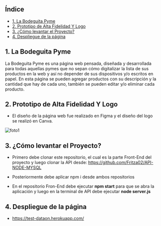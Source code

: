 ## Índice

* [1. La Bodeguita Pyme ](#1-La-Bodeguita-Pyme )
* [2. Prototipo de Alta Fidelidad Y Logo](#2-Prototipo-de-Alta-Fidelidad-Y-Logo)
* [3. ¿Cómo levantar el Proyecto?](#3-¿Cómo-levantar-el-Proyecto?)
* [4. Despliegue de la página](#4-Despliegue-de-la-página)

## 1. La Bodeguita Pyme 

La Bodeguita Pyme es una página web pensada, diseñada y desarrollada para todas aquellas pymes que no sepan cómo digitalizar la lista de sus productos en la web y así no depender de sus dispositivos y/o escritos en papel. En esta página se pueden agregar productos con su descripción y la cantidad que hay de cada uno, también se pueden editar y/o eliminar cada producto. 

## 2. Prototipo de Alta Fidelidad Y Logo

* El diseño de la página web fue realizado en Figma y el diseño del logo se realizó en Canva.

![foto1]()

## 3. ¿Cómo levantar el Proyecto?

* Primero debe clonar este repositorio, el cual es la parte Front-End del proyecto y luego clonar la API desde: https://github.com/Fritza02/API-NODE-MYSQL

* Posteriormente debe aplicar npm i desde ambos repositorios

* En el repositorio Fron-End debe ejecutar **npm start** para que se abra la aplicación y luego en la terminal de API debe ejecutar **node server.js**

## 4. Despliegue de la página

* https://test-dataon.herokuapp.com/
